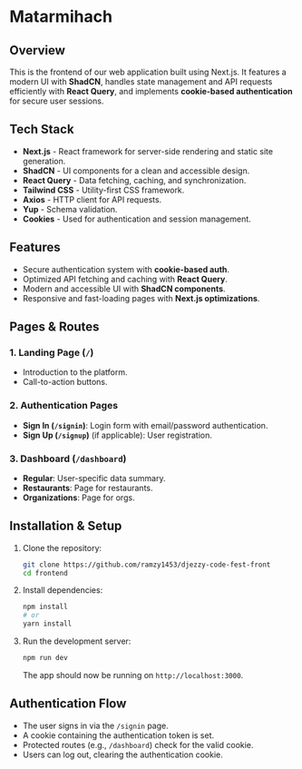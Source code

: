 # Matarmihach

## Overview

This is the frontend of our web application built using Next.js. It features a modern UI with **ShadCN**, handles state management and API requests efficiently with **React Query**, and implements **cookie-based authentication** for secure user sessions.

## Tech Stack

- **Next.js** - React framework for server-side rendering and static site generation.
- **ShadCN** - UI components for a clean and accessible design.
- **React Query** - Data fetching, caching, and synchronization.
- **Tailwind CSS** - Utility-first CSS framework.
- **Axios** - HTTP client for API requests.
- **Yup** - Schema validation.
- **Cookies** - Used for authentication and session management.

## Features

- Secure authentication system with **cookie-based auth**.
- Optimized API fetching and caching with **React Query**.
- Modern and accessible UI with **ShadCN components**.
- Responsive and fast-loading pages with **Next.js optimizations**.

## Pages & Routes

### 1. Landing Page (`/`)

- Introduction to the platform.
- Call-to-action buttons.

### 2. Authentication Pages

- **Sign In (`/signin`)**: Login form with email/password authentication.
- **Sign Up (`/signup`)** (if applicable): User registration.

### 3. Dashboard (`/dashboard`)

- **Regular**: User-specific data summary.
- **Restaurants**: Page for restaurants.
- **Organizations**: Page for orgs.

## Installation & Setup

1. Clone the repository:

   ```sh
   git clone https://github.com/ramzy1453/djezzy-code-fest-front
   cd frontend
   ```

2. Install dependencies:

   ```sh
   npm install
   # or
   yarn install
   ```

3. Run the development server:
   ```sh
   npm run dev
   ```
   The app should now be running on `http://localhost:3000`.

## Authentication Flow

- The user signs in via the `/signin` page.
- A cookie containing the authentication token is set.
- Protected routes (e.g., `/dashboard`) check for the valid cookie.
- Users can log out, clearing the authentication cookie.
